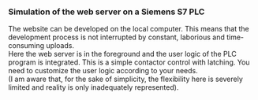 ### Simulation of the web server on a Siemens S7 PLC
The website can be developed on the local computer. This means that the development process is not interrupted by constant, laborious and time-consuming uploads. \
Here the web server is in the foreground and the user logic of the PLC program is integrated. This is a simple contactor control with latching.
You need to customize the user logic according to your needs. \
(I am aware that, for the sake of simplicity, the flexibility here is severely limited and reality is only inadequately represented).
